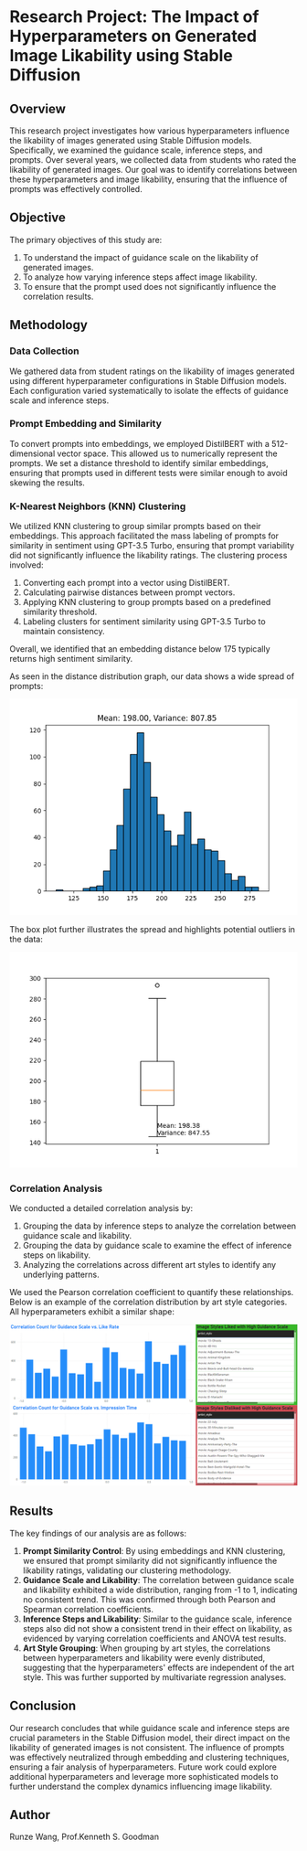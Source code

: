 # Research Project: The Impact of Hyperparameters on Generated Image Likability using Stable Diffusion

## Overview

This research project investigates how various hyperparameters influence the likability of images generated using Stable Diffusion models. Specifically, we examined the guidance scale, inference steps, and prompts. Over several years, we collected data from students who rated the likability of generated images. Our goal was to identify correlations between these hyperparameters and image likability, ensuring that the influence of prompts was effectively controlled.

## Objective

The primary objectives of this study are:
1. To understand the impact of guidance scale on the likability of generated images.
2. To analyze how varying inference steps affect image likability.
3. To ensure that the prompt used does not significantly influence the correlation results.

## Methodology

### Data Collection

We gathered data from student ratings on the likability of images generated using different hyperparameter configurations in Stable Diffusion models. Each configuration varied systematically to isolate the effects of guidance scale and inference steps.

### Prompt Embedding and Similarity

To convert prompts into embeddings, we employed DistilBERT with a 512-dimensional vector space. This allowed us to numerically represent the prompts. We set a distance threshold to identify similar embeddings, ensuring that prompts used in different tests were similar enough to avoid skewing the results.

### K-Nearest Neighbors (KNN) Clustering

We utilized KNN clustering to group similar prompts based on their embeddings. This approach facilitated the mass labeling of prompts for similarity in sentiment using GPT-3.5 Turbo, ensuring that prompt variability did not significantly influence the likability ratings. The clustering process involved:
1. Converting each prompt into a vector using DistilBERT.
2. Calculating pairwise distances between prompt vectors.
3. Applying KNN clustering to group prompts based on a predefined similarity threshold.
4. Labeling clusters for sentiment similarity using GPT-3.5 Turbo to maintain consistency.

Overall, we identified that an embedding distance below 175 typically returns high sentiment similarity. 

As seen in the distance distribution graph, our data shows a wide spread of prompts:

![Distance Histogram](./distance_hist.png)

The box plot further illustrates the spread and highlights potential outliers in the data:

![Distance Spread Box Plot](./distance_spread_box_graph.png)

### Correlation Analysis

We conducted a detailed correlation analysis by:
1. Grouping the data by inference steps to analyze the correlation between guidance scale and likability.
2. Grouping the data by guidance scale to examine the effect of inference steps on likability.
3. Analyzing the correlations across different art styles to identify any underlying patterns.

We used the Pearson correlation coefficient to quantify these relationships. Below is an example of the correlation distribution by art style categories. All hyperparameters exhibit a similar shape:

![Correlation Graph](./correlation_graph.png)


## Results

The key findings of our analysis are as follows:
1. **Prompt Similarity Control**: By using embeddings and KNN clustering, we ensured that prompt similarity did not significantly influence the likability ratings, validating our clustering methodology.
2. **Guidance Scale and Likability**: The correlation between guidance scale and likability exhibited a wide distribution, ranging from -1 to 1, indicating no consistent trend. This was confirmed through both Pearson and Spearman correlation coefficients.
3. **Inference Steps and Likability**: Similar to the guidance scale, inference steps also did not show a consistent trend in their effect on likability, as evidenced by varying correlation coefficients and ANOVA test results.
4. **Art Style Grouping**: When grouping by art styles, the correlations between hyperparameters and likability were evenly distributed, suggesting that the hyperparameters' effects are independent of the art style. This was further supported by multivariate regression analyses.

## Conclusion

Our research concludes that while guidance scale and inference steps are crucial parameters in the Stable Diffusion model, their direct impact on the likability of generated images is not consistent. The influence of prompts was effectively neutralized through embedding and clustering techniques, ensuring a fair analysis of hyperparameters. Future work could explore additional hyperparameters and leverage more sophisticated models to further understand the complex dynamics influencing image likability.

## Author
Runze Wang, Prof.Kenneth S. Goodman

